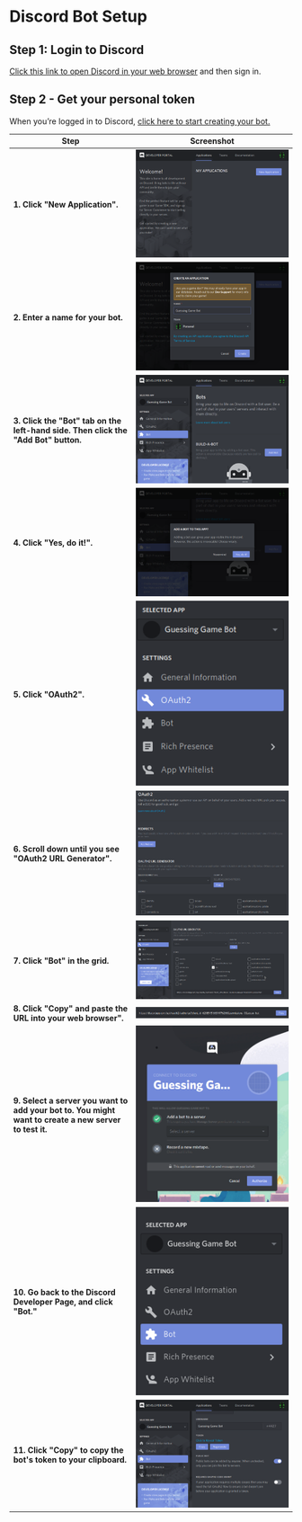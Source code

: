 # Discord Bot Setup

## Step 1: Login to Discord

[Click this link to open Discord in your web browser](https://discordapp.com/channels/@me) and then sign in.

## Step 2 - Get your personal token

When you’re logged in to Discord, [click here to start creating your bot.](https://discordapp.com/developers/applications/)

| Step | Screenshot |
|---|---|
| **1. Click "New Application".**| <img src="/images/discord/step1.png?raw=true"> |
| **2. Enter a name for your bot.** | <img src="/images/discord/step2.png?raw=true"> |
| **3. Click the "Bot" tab on the left-hand side. Then click the "Add Bot" button.** | <img src="/images/discord/step3.png?raw=true"> |
| **4. Click "Yes, do it!".** | <img src="/images/discord/step4.png?raw=true"> |
| **5. Click "OAuth2".** | <img src="/images/discord/step5.png?raw=true"> |
| **6. Scroll down until you see "OAuth2 URL Generator".** | <img src="/images/discord/step6.png?raw=true" > |
| **7. Click "Bot" in the grid.** | <img src="/images/discord/step7.png?raw=true" > |
| **8. Click "Copy" and paste the URL into your web browser".** | <img src="/images/discord/step8.png?raw=true" > |
| **9. Select a server you want to add your bot to. You might want to create a new server to test it.** | <img src="/images/discord/step9.png?raw=true" > |
| **10. Go back to the Discord Developer Page, and click "Bot."** | <img src="/images/discord/step10.png?raw=true"> |
| **11. Click "Copy" to copy the bot's token to your clipboard.** | <img src="/images/discord/step11.png?raw=true"> |

